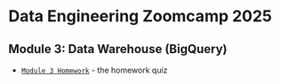 # Data Engineering Zoomcamp 2025

## Module 3: Data Warehouse (BigQuery)

- [`Module 3 Homework`](hw03.sql) - the homework quiz
